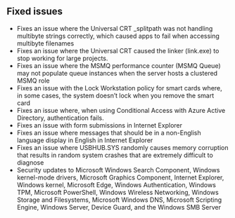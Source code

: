 ## Fixed issues
- Fixes an issue where the Universal CRT _splitpath was not handling multibyte strings correctly, which caused apps to fail when accessing multibyte filenames
- Fixes an issue where the Universal CRT caused the linker (link.exe) to stop working for large projects.
- Fixes an issue where the MSMQ performance counter (MSMQ Queue) may not populate queue instances when the server hosts a clustered MSMQ role
- Fixes an issue with the Lock Workstation policy for smart cards where, in some cases, the system doesn’t lock when you remove the smart card
- Fixes an issue where, when using Conditional Access with Azure Active Directory, authentication fails.
- Fixes an issue with form submissions in Internet Explorer
- Fixes an issue where messages that should be in a non-English language display in English in Internet Explorer
- Fixes an issue where USBHUB.SYS randomly causes memory corruption that results in random system crashes that are extremely difficult to diagnose
- Security updates to Microsoft Windows Search Component, Windows kernel-mode drivers, Microsoft Graphics Component, Internet Explorer, Windows kernel, Microsoft Edge, Windows Authentication, Windows TPM, Microsoft PowerShell, Windows Wireless Networking, Windows Storage and Filesystems, Microsoft Windows DNS, Microsoft Scripting Engine, Windows Server, Device Guard, and the Windows SMB Server